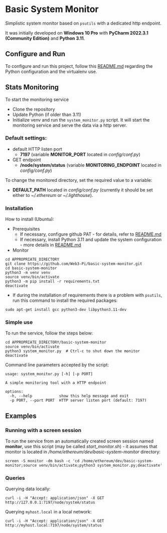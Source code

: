 # Basic System Monitor
Simplistic system monitor based on `psutils` with a dedicated http endpoint.

It was initially developed on **Windows 10 Pro** with **PyCharm 2022.3.1 (Community Edition)** and **Python 3.11**.

## Configure and Run
To configure and run this project, follow this [README.md](https://github.com/Web3-Pi/web3-reverse-proxy/blob/main/README.md) regarding the Python configuration and the virtualenv use.

## Stats Monitoring

To start the monitoring service
- Clone the repository
- Update Python (if older than 3.11)
- Initialize venv and run the `system_monitor.py` script. It will start the monitoring service and serve the data via a http server.

### Default settings:
- default HTTP listen port
  - **7197** (variable **MONITOR_PORT** located in _config/conf.py_)
- GET endpoint
  - **/node/system/status** (variable **MONITORING_ENDPOINT** located in _config/conf.py_)

To change the monitored directory, set the required value to a variable:
- **DEFAULT_PATH** located in _config/conf.py_ (currently it should be set either to _~/.ethereum_ or _~/.lighthouse_).

### Installation
How to install (Ubuntu):
- Prerequisites
  - If necessary, configure github PAT - for details, refer to [README.md](https://github.com/Web3-Pi/web3-reverse-proxy/blob/main/README.md)
  - If necessary, install Python 3.11 and update the system configuration - more details in [README.md](https://github.com/Web3-Pi/web3-reverse-proxy/blob/main/README.md)
- Monitor
```shell
cd APPROPRIATE_DIRECTORY
git clone https://github.com/Web3-Pi/basic-system-monitor.git
cd basic-system-monitor
python3 -m venv venv
source venv/bin/activate
python3 -m pip install -r requirements.txt
deactivate
```
- If during the installation of requirements there is a problem with `psutils`, run this command to install the required packages:
```shell
sudo apt-get install gcc python3-dev libpython3.11-dev
```

### Simple use
To run the service, follow the steps below:
```shell
cd APPROPRIATE_DIRECTORY/basic-system-monitor
source venv/bin/activate
python3 system_monitor.py  # Ctrl-c to shut down the monitor
deactivate
```

Command line parameters accepted by the script:
```shell
usage: system_monitor.py [-h] [-p PORT]

A simple monitoring tool with a HTTP endpoint

options:
  -h, --help            show this help message and exit
  -p PORT, --port PORT  HTTP server listen port (default: 7197)

```

## Examples

### Running with a screen session
To run the service from an automatically created screen session named **monitor**, use this script (may be called _start_monitor.sh_) - it assumes that monitor is located in _/home/ethereum/dev/basic-system-monitor_ directory:
```shell
screen -S monitor -dm bash -c 'cd /home/ethereum/dev/basic-system-monitor;source venv/bin/activate;python3 system_monitor.py;deactivate'
```

### Queries
Querying data locally:
```shell
curl -i -H "Accept: application/json" -X GET http://127.0.0.1:7197/node/system/status
```

Querying `myhost.local` in a local network:
```shell
curl -i -H "Accept: application/json" -X GET http://myhost.local:7197/node/system/status
```

